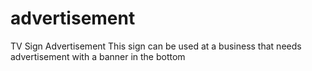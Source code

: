 # advertisement
TV Sign Advertisement
This sign can be used at a business that needs advertisement with a banner in the bottom
